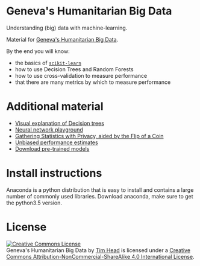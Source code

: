 # Geneva's Humanitarian Big Data

Understanding (big) data with machine-learning.

Material for [Geneva's Humanitarian Big Data](www.wildtreetech.com/ghbd).

By the end you will know:

* the basics of [`scikit-learn`](http://scikit-learn.org/stable/)
* how to use Decision Trees and Random Forests
* how to use cross-validation to measure performance
* that there are many metrics by which to measure performance


# Additional material

* [Visual explanation of Decision trees][visualtrees]
* [Neural network playground](http://playground.tensorflow.org/)
* [Gathering Statistics with Privacy, aided by the Flip of a Coin][privatestats]
* [Unbiased performance estimates][unbiased]
* [Download pre-trained models](http://caffe.berkeleyvision.org/model_zoo.html)


# Install instructions

Anaconda is a python distribution that is easy to install and contains
a large number of commonly used libraries. Download anaconda, make sure
to get the python3.5 version.


# License

<a rel="license" href="http://creativecommons.org/licenses/by-nc-sa/4.0/"><img alt="Creative Commons License" style="border-width:0" src="https://i.creativecommons.org/l/by-nc-sa/4.0/80x15.png" /></a><br /><span xmlns:dct="http://purl.org/dc/terms/" property="dct:title">Geneva's Humanitarian Big Data</span> by <a xmlns:cc="http://creativecommons.org/ns#" href="https://github.com/wildtreetech/ghbd" property="cc:attributionName" rel="cc:attributionURL">Tim Head</a> is licensed under a <a rel="license" href="http://creativecommons.org/licenses/by-nc-sa/4.0/">Creative Commons Attribution-NonCommercial-ShareAlike 4.0 International License</a>.

[visualtrees]: http://www.r2d3.us/visual-intro-to-machine-learning-part-1/
[privatestats]: http://blog.chromium.org/2014/10/learning-statistics-with-privacy-aided.html
[unbiased]: http://betatim.github.io/posts/unbiased-performance/
